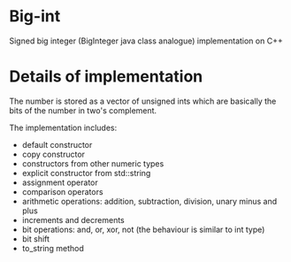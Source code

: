 # Big-int
Signed big integer (BigInteger java class analogue) implementation on C++

# Details of implementation

The number is stored as a vector of unsigned ints which are basically the bits of the number in two's complement.

The implementation includes: 
- default constructor
- copy constructor
- constructors from other numeric types
- explicit constructor from std::string
- assignment operator
- comparison operators
- arithmetic operations: addition, subtraction, division, unary minus and plus
- increments and decrements
- bit operations: and, or, xor, not (the behaviour is similar to int type)
- bit shift
- to_string method
